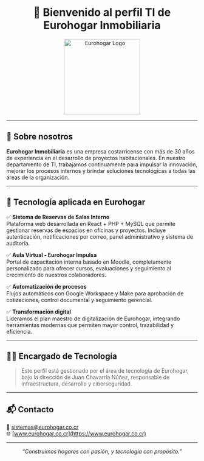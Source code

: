 <h1 align="center">👋 Bienvenido al perfil TI de Eurohogar Inmobiliaria</h1>

<p align="center">
  <img src="https://www.eurohogar.co.cr/wp-content/uploads/2020/11/logoEuroHogar.png" width="200" alt="Eurohogar Logo">
</p>

---

## 📍 Sobre nosotros

**Eurohogar Inmobiliaria** es una empresa costarricense con más de 30 años de experiencia en el desarrollo de proyectos habitacionales. En nuestro departamento de TI, trabajamos continuamente para impulsar la innovación, mejorar los procesos internos y brindar soluciones tecnológicas a todas las áreas de la organización.

---

## 💼 Tecnología aplicada en Eurohogar

✅ **Sistema de Reservas de Salas Interno**  
Plataforma web desarrollada en React + PHP + MySQL que permite gestionar reservas de espacios en oficinas y proyectos. Incluye autenticación, notificaciones por correo, panel administrativo y sistema de auditoría.

✅ **Aula Virtual - Eurohogar Impulsa**  
Portal de capacitación interna basado en Moodle, completamente personalizado para ofrecer cursos, evaluaciones y seguimiento al crecimiento de nuestros colaboradores.

✅ **Automatización de procesos**  
Flujos automáticos con Google Workspace y Make para aprobación de cotizaciones, control documental y seguimiento gerencial.

✅ **Transformación digital**  
Lideramos el plan maestro de digitalización de Eurohogar, integrando herramientas modernas que permiten mayor control, trazabilidad y eficiencia.

---

## 👨‍💻 Encargado de Tecnología

> Este perfil está gestionado por el área de tecnología de Eurohogar, bajo la dirección de Juan Chavarría Núñez, responsable de infraestructura, desarrollo y ciberseguridad.

---

## 📬 Contacto

📧 sistemas@eurohogar.co.cr  
🌐 [www.eurohogar.co.cr](https://www.eurohogar.co.cr)

---

<p align="center">
  <em>“Construimos hogares con pasión, y tecnología con propósito.”</em>
</p>
